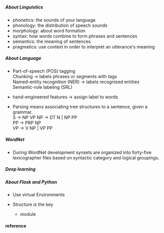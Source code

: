 ##### 
##### About Linguistics
   * phonetics: the sounds of your language
   * phonology: the distribution of speech sounds
   * morphology: about word formation
   * syntax: how words combine to form phrases and sentences
   * semantics: the meaning of sentences
   * pragmatics: use context in order to interpret an utterance's meaning

##### About Language
  * Part-of-speech (POS) tagging  
    Chunking -> labels phrases or segments with tags  
    Named-entity recognition (NER) -> labels recognised entities  
    Semantic-role labeling (SRL)  

  * hand-engineered features -> assign label to words 

  * Parsing means associating tree structures to a sentence, given a grammar.  
    S -> NP VP NP -> DT N | NP PP  
    PP -> PRP NP   
    VP -> V NP | VP PP  

##### WordNet
  *  During WordNet development synsets are organized into forty-five lexicographer files based on syntactic category and logical groupings.


##### Deep learning

##### About Flask and Python
  * Use virtual Environments 

  * Structure is the key
    - module

#### reference



